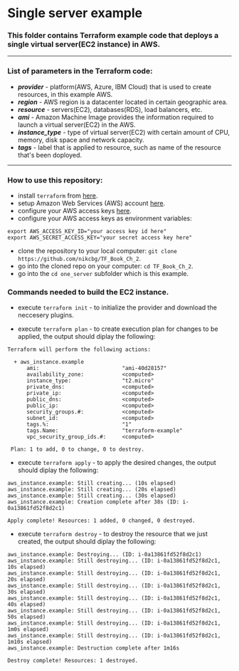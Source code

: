 # Single server example 

### This folder contains Terraform example code that deploys a single virtual server(EC2 instance) in AWS.
------------------------------------------------------------------------------------------------

### List of parameters in the Terraform code:
- __*provider*__ - platform(AWS, Azure, IBM Cloud) that is used to create resources, in this example AWS.
- __*region*__ - AWS region is a datacenter located in certain geographic area.
- __*resource*__ - servers(EC2), databases(RDS), load balancers, etc. 
- __*ami*__ - Amazon Machine Image provides the information required to launch a virtual server(EC2) in the AWS.
- __*instance_type*__ - type of virtual server(EC2) with certain amount of CPU, memory, disk space and network capacity. 
- __*tags*__ - label that is applied to resource, such as name of the resource that's been doployed. 
------------------------------------------------------------------------------------------------------------------

### How to use this repository:
- install `terraform` from [here](https://www.terraform.io/downloads.html).
- setup Amazon Web Services (AWS) account [here](https://aws.amazon.com/).
- configure your AWS access keys [here](https://docs.aws.amazon.com/general/latest/gr/aws-sec-cred-types.html#access-keys-and-secret-access-keys).
- configure your AWS access keys as environment variables:

```
export AWS_ACCESS_KEY_ID="your access key id here"
export AWS_SECRET_ACCESS_KEY="your secret access key here"
```
   
- clone the repository to your local computer: `git clone https://github.com/nikcbg/TF_Book_Ch_2`.
- go into the cloned repo on your computer: `cd TF_Book_Ch_2`.
- go into the `cd one_server` subfolder which is this example.
 
### Commands needed to build the EC2 instance.
- execute `terraform init` - to initialize the provider and download the neccesery plugins.
  
- execute `terraform plan` - to create execution plan for changes to be applied, the output should diplay the following:  

```
Terraform will perform the following actions:

  + aws_instance.example
      ami:                          "ami-40d28157"
      availability_zone:            <computed>
      instance_type:                "t2.micro"
      private_dns:                  <computed>
      private_ip:                   <computed>
      public_dns:                   <computed>
      public_ip:                    <computed>
      security_groups.#:            <computed>
      subnet_id:                    <computed>
      tags.%:                       "1"
      tags.Name:                    "terraform-example"
      vpc_security_group_ids.#:     <computed>

 Plan: 1 to add, 0 to change, 0 to destroy.

```
  
- execute `terraform apply` - to apply the desired changes, the output should diplay the following:

```
aws_instance.example: Still creating... (10s elapsed)
aws_instance.example: Still creating... (20s elapsed)
aws_instance.example: Still creating... (30s elapsed)
aws_instance.example: Creation complete after 38s (ID: i-0a13861fd52f8d2c1)

Apply complete! Resources: 1 added, 0 changed, 0 destroyed.
```
  
- execute `terraform destroy` - to destroy the resource that we just created, the output should diplay the following:

```
aws_instance.example: Destroying... (ID: i-0a13861fd52f8d2c1)
aws_instance.example: Still destroying... (ID: i-0a13861fd52f8d2c1, 10s elapsed)
aws_instance.example: Still destroying... (ID: i-0a13861fd52f8d2c1, 20s elapsed)
aws_instance.example: Still destroying... (ID: i-0a13861fd52f8d2c1, 30s elapsed)
aws_instance.example: Still destroying... (ID: i-0a13861fd52f8d2c1, 40s elapsed)
aws_instance.example: Still destroying... (ID: i-0a13861fd52f8d2c1, 50s elapsed)
aws_instance.example: Still destroying... (ID: i-0a13861fd52f8d2c1, 1m0s elapsed)
aws_instance.example: Still destroying... (ID: i-0a13861fd52f8d2c1, 1m10s elapsed)
aws_instance.example: Destruction complete after 1m16s

Destroy complete! Resources: 1 destroyed.  
```

